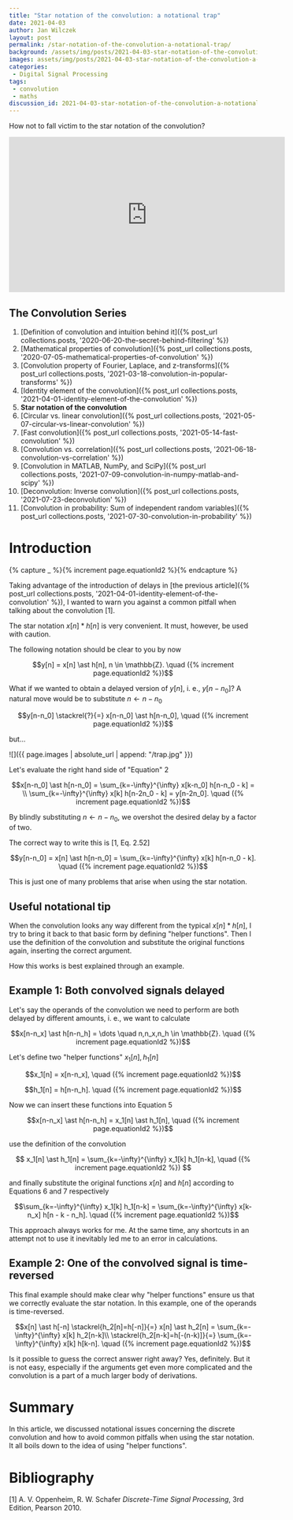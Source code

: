 ```yaml
---
title: "Star notation of the convolution: a notational trap"
date: 2021-04-03
author: Jan Wilczek
layout: post
permalink: /star-notation-of-the-convolution-a-notational-trap/
background: /assets/img/posts/2021-04-03-star-notation-of-the-convolution-a-notational-trap/Thumbnail.png
images: assets/img/posts/2021-04-03-star-notation-of-the-convolution-a-notational-trap
categories:
 - Digital Signal Processing
tags:
 - convolution
 - maths
discussion_id: 2021-04-03-star-notation-of-the-convolution-a-notational-trap
---
```

How not to fall victim to the star notation of the convolution?

<iframe width="560" height="315" src="https://www.youtube.com/embed/cMagZegrIns" title="YouTube video player" frameborder="0" allow="accelerometer; autoplay; clipboard-write; encrypted-media; gyroscope; picture-in-picture" allowfullscreen></iframe>



## The Convolution Series
1. [Definition of convolution and intuition behind it]({% post_url collections.posts, '2020-06-20-the-secret-behind-filtering' %})
1. [Mathematical properties of convolution]({% post_url collections.posts, '2020-07-05-mathematical-properties-of-convolution' %})
1. [Convolution property of Fourier, Laplace, and z-transforms]({% post_url collections.posts, '2021-03-18-convolution-in-popular-transforms' %})
1. [Identity element of the convolution]({% post_url collections.posts, '2021-04-01-identity-element-of-the-convolution' %})
1. **Star notation of the convolution**
1. [Circular vs. linear convolution]({% post_url collections.posts, '2021-05-07-circular-vs-linear-convolution' %})
1. [Fast convolution]({% post_url collections.posts, '2021-05-14-fast-convolution' %})
1. [Convolution vs. correlation]({% post_url collections.posts, '2021-06-18-convolution-vs-correlation' %})
1. [Convolution in MATLAB, NumPy, and SciPy]({% post_url collections.posts, '2021-07-09-convolution-in-numpy-matlab-and-scipy' %})
1. [Deconvolution: Inverse convolution]({% post_url collections.posts, '2021-07-23-deconvolution' %})
1. [Convolution in probability: Sum of independent random variables]({% post_url collections.posts, '2021-07-30-convolution-in-probability' %})

# Introduction

{% capture _ %}{% increment page.equationId2  %}{% endcapture %}

Taking advantage of the introduction of delays in [the previous article]({% post_url collections.posts, '2021-04-01-identity-element-of-the-convolution' %}), I wanted to warn you against a common pitfall when talking about the convolution [1]. 

The star notation $x[n] \ast h[n]$ is very convenient. It must, however, be used with caution.

The following notation should be clear to you by now

$$y[n] = x[n] \ast h[n], n \in \mathbb{Z}. \quad ({% increment page.equationId2  %})$$

What if we wanted to obtain a delayed version of $y[n]$, i. e., $y[n-n_0]$? A natural move would be to substitute $n \leftarrow n-n_0$

$$y[n-n_0] \stackrel{?}{=} x[n-n_0] \ast h[n-n_0], \quad ({% increment page.equationId2  %})$$

but...

![]({{ page.images | absolute_url | append: "/trap.jpg" }})

Let's evaluate the right hand side of "Equation" 2

$$x[n-n_0] \ast h[n-n_0] = \sum_{k=-\infty}^{\infty} x[k-n_0] h[n-n_0 - k] = \\ \sum_{k=-\infty}^{\infty} x[k] h[n-2n_0 - k] = y[n-2n_0]. \quad ({% increment page.equationId2  %})$$

By blindly substituting $n \leftarrow n-n_0$, we overshot the desired delay by a factor of two.

The correct way to write this is [1, Eq. 2.52]

$$y[n-n_0] = x[n] \ast h[n-n_0] = \sum_{k=-\infty}^{\infty} x[k] h[n-n_0 - k]. \quad ({% increment page.equationId2  %})$$

This is just one of many problems that arise when using the star notation.

## Useful notational tip

When the convolution looks any way different from the typical $x[n] \ast h[n]$, I try to bring it back to that basic form by defining "helper functions". Then I use the definition of the convolution and substitute the original functions again, inserting the correct argument.

How this works is best explained through an example.
## Example 1: Both convolved signals delayed

Let's say the operands of the convolution we need to perform are both delayed by different amounts, i. e., we want to calculate

$$x[n-n_x] \ast h[n-n_h] = \dots \quad n,n_x,n_h \in \mathbb{Z}. \quad ({% increment page.equationId2  %})$$

Let's define two "helper functions" $x_1[n], h_1[n]$

$$x_1[n] = x[n-n_x], \quad ({% increment page.equationId2  %})$$

$$h_1[n] = h[n-n_h]. \quad ({% increment page.equationId2  %})$$

Now we can insert these functions into Equation 5

$$x[n-n_x] \ast h[n-n_h] = x_1[n] \ast h_1[n], \quad ({% increment page.equationId2  %})$$

use the definition of the convolution

$$ x_1[n] \ast h_1[n] = \sum_{k=-\infty}^{\infty} x_1[k] h_1[n-k], \quad ({% increment page.equationId2  %}) $$

and finally substitute the original functions $x[n]$ and $h[n]$ according to Equations 6 and 7 respectively

$$\sum_{k=-\infty}^{\infty} x_1[k] h_1[n-k] = \sum_{k=-\infty}^{\infty} x[k-n_x] h[n - k - n_h]. \quad ({% increment page.equationId2  %})$$

This approach always works for me. At the same time, any shortcuts in an attempt not to use it inevitably led me to an error in calculations.

## Example 2: One of the convolved signal is time-reversed

This final example should make clear why "helper functions" ensure us that we correctly evaluate the star notation. In this example, one of the operands is time-reversed.

$$x[n] \ast h[-n] \stackrel{h_2[n]=h[-n]}{=} x[n] \ast h_2[n] = \sum_{k=-\infty}^{\infty} x[k] h_2[n-k]\\
\stackrel{h_2[n-k]=h[-(n-k)]}{=} \sum_{k=-\infty}^{\infty} x[k] h[k-n]. \quad ({% increment page.equationId2  %})$$

Is it possible to guess the correct answer right away? Yes, definitely. But it is not easy, especially if the arguments get even more complicated and the convolution is a part of a much larger body of derivations.

# Summary

In this article, we discussed notational issues concerning the discrete convolution and how to avoid common pitfalls when using the star notation. It all boils down to the idea of using "helper functions".


# Bibliography

[1] A. V. Oppenheim, R. W. Schafer *Discrete-Time Signal Processing*, 3rd Edition, Pearson 2010.



